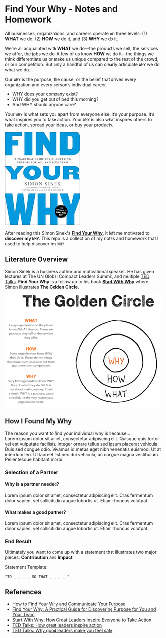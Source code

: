 # Find Your Why - Notes and Homework

All businesses, organizations, and careers operate on three levels: (1) **WHAT** we do, (2) **HOW** we do it, and (3) **WHY** we do it.

We’re all acquainted with **WHAT** we do—the products we sell, the services we offer, the jobs we do. A few of us know **HOW** we do it—the things we think differentiate us or make us unique compared to the rest of the crowd, or our competition. But only a handful of us can clearly articulate `WHY` we do what we do...

Our `WHY` is the purpose, the cause, or the belief that drives every organization and every person’s individual career.

* WHY does your company exist?
* WHY did you get out of bed this morning?
* And WHY should anyone care?

Your `WHY` is what sets you apart from everyone else. It’s your purpose. It’s what inspires you to take action. Your `WHY` is also what inspires others to take action, spread your ideas, or buy your products.

 [![Find Your Why.jpg](www/find_your_why.jpg)](https://www.amazon.com/Find-Your-Why-Practical-Discovering/dp/0143111728)

After reading this Simon Sinek's **[Find Your Why](https://www.amazon.com/Find-Your-Why-Practical-Discovering/dp/0143111728)**, it left me motivated to **discover my `WHY`**. This repo is a collection of my notes and homework that I used to help discover my `WHY`.

## Literature Overview

Simon Sinek is a business author and motivational speaker. He has given lectures at The UN Global Compact Leaders Summit, and multiple [TED Talks](https://www.ted.com/talks?sort=newest&q=simon+sinek). **Find Your Why** is a follow up to his book **[Start With Why](https://www.amazon.com/Start-Why-Leaders-Inspire-Everyone/dp/1591846447/ref=sr_1_3?ie=UTF8&qid=1547786185&sr=8-3&keywords=find+your+why)** where Simon illustrates **The Golden Circle**.

![The Golden Circle](www/the_golden_circle_full.png)

## How I Found My Why

The reason you want to find your individual why is because....    
Lorem ipsum dolor sit amet, consectetur adipiscing elit. Quisque quis tortor vel est vulputate facilisis. Integer ornare tellus sed ipsum placerat vehicula. Duis sed congue odio. Vivamus id metus eget nibh venenatis euismod. Ut at interdum leo. Ut laoreet est nec dui vehicula, ac congue magna vestibulum. Pellentesque habitant morbi.

### Selection of a Partner

#### Why is a partner needed?
Lorem ipsum dolor sit amet, consectetur adipiscing elit. Cras fermentum dolor sapien, vel sollicitudin augue lobortis ut. Etiam rhoncus volutpat.

#### What makes a good partner?
Lorem ipsum dolor sit amet, consectetur adipiscing elit. Cras fermentum dolor sapien, vel sollicitudin augue lobortis ut. Etiam rhoncus volutpat.


### End Result

Ultimately you want to come up with a statement that illustrates two major pieces: **Contribution** and **Impact**

Statement Template:

    "TO _ _ _ _ SO THAT _ _ _ _ "

## References

* [How to Find Your Why and Communicate Your Purpose](https://www.deanbokhari.com/find-your-why/)
* [Find Your Why: A Practical Guide for Discovering Purpose for You and Your Team](https://www.amazon.com/Find-Your-Why-Practical-Discovering/dp/0143111728)
* [Start With Why: How Great Leaders Inspire Everyone to Take Action](https://www.amazon.com/Start-Why-Leaders-Inspire-Everyone/dp/1591846447/ref=sr_1_3?ie=UTF8&qid=1547786185&sr=8-3&keywords=find+your+why)
* [TED Talks: How great leaders inspire action](https://www.ted.com/talks/simon_sinek_how_great_leaders_inspire_action?language=en)
* [TED Talks: Why good leaders make you feel safe](https://www.ted.com/talks/simon_sinek_why_good_leaders_make_you_feel_safe)
